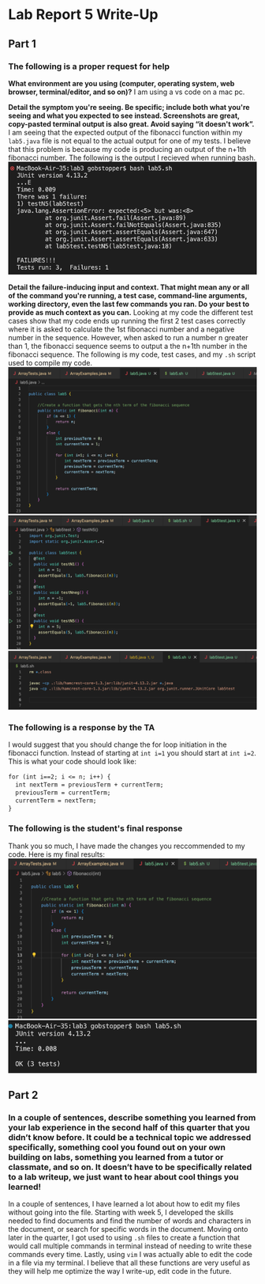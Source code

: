 # Lab Report 5 Write-Up
## Part 1
### The following is a proper request for help
**What environment are you using (computer, operating system, web browser, terminal/editor, and so on)?**
I am using a vs code on a mac pc.

**Detail the symptom you're seeing. Be specific; include both what you're seeing and what you expected to see instead. Screenshots are great, copy-pasted terminal output is also great. Avoid saying “it doesn't work”.**
I am seeing that the expected output of the fibonacci function within my `lab5.java` file is not equal to the actual output for one of my tests. I believe that this problem is because my code is producing an output of the n+1th fibonacci number. The following is the output I recieved when running bash.
![Image](lab5output.png)

**Detail the failure-inducing input and context. That might mean any or all of the command you're running, a test case, command-line arguments, working directory, even the last few commands you ran. Do your best to provide as much context as you can.**
Looking at my code the different test cases show that my code ends up running the first 2 test cases correctly where it is asked to calculate the 1st fibonacci number and a negative number in the sequence. However, when asked to run a number n greater than 1, the fibonacci sequence seems to output a the n+1th number in the fibonacci sequence. The following is my code, test cases, and my `.sh` script used to compile my code.
![Image](lab5.java.png)
![Image](lab5test.png)
![Image](lab5.sh.png)

### The following is a response by the TA
I would suggest that you should change the for loop initiation in the fibonacci function. Instead of starting at `int i=1` you should start at `int i=2`. This is what your code should look like:
```
for (int i==2; i <= n; i++) {
  int nextTerm = previousTerm + currentTerm;
  previousTerm = currentTerm;
  currentTerm = nextTerm;
}
```

### The following is the student's final response
Thank you so much, I have made the changes you reccommended to my code. Here is my final results:
![Image](lab5FINALcode.png)
![Image](lab5FINALoutput.png)


## Part 2
### In a couple of sentences, describe something you learned from your lab experience in the second half of this quarter that you didn’t know before. It could be a technical topic we addressed specifically, something cool you found out on your own building on labs, something you learned from a tutor or classmate, and so on. It doesn’t have to be specifically related to a lab writeup, we just want to hear about cool things you learned!

In a couple of sentences, I have learned a lot about how to edit my files without going into the file. Starting with week 5, I developed the skills needed to find documents and find the number of words and characters in the document, or search for specific words in the document. Moving onto later in the quarter, I got used to using `.sh` files to create a function that would call multiple commands in terminal instead of needing to write these commands every time. Lastly, using `vim` I was actually able to edit the code in a file via my terminal. I believe that all these functions are very useful as they will help me optimize the way I write-up, edit code in the future.

